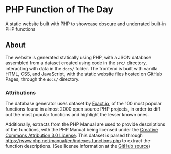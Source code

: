 # PHP Function of The Day

A static website built with PHP to showcase obscure and underrated built-in PHP functions

## About

The website is generated statically using PHP, with a JSON database assembled from a dataset created using code in the `src/` directory, interacting with data in the `docs/` folder.
The frontend is built with vanilla HTML, CSS, and JavaScript, with the static website files hosted on GitHub Pages, through the `docs/` directory.

### Attributions

The database generator uses dataset by [Exact.io](https://www.exakat.io/en/top-100-php-functions), of the 100 most popular functions 
found in almost 2000 open source PHP projects, in order to diff out the most popular functions and highlight the lesser known ones.

Additionally, extracts from the PHP Manual are used to provide descriptions of the functions, with the PHP Manual being licensed under the [Creative Commons Attribution 3.0 License](https://creativecommons.org/licenses/by/3.0/).
This dataset is parsed through https://www.php.net/manual/en/indexes.functions.php to extract the function descriptions. (See license information at the [GitHub source](https://github.com/php/doc-base?tab=License-1-ov-file#readme))
